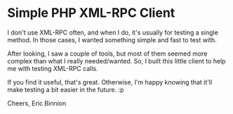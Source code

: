 # Simple PHP XML-RPC Client

I don't use XML-RPC often, and when I do, it's usually for testing a single method. In those cases, I wanted something simple and fast to test with.

After looking, I saw a couple of tools, but most of them seemed more complex than what I really needed/wanted. So, I built this little client to help me with testing XML-RPC calls.

If you find it useful, that's great. Otherwise, I'm happy knowing that it'll make testing a bit easier in the future. :p

Cheers,
Eric Binnion
